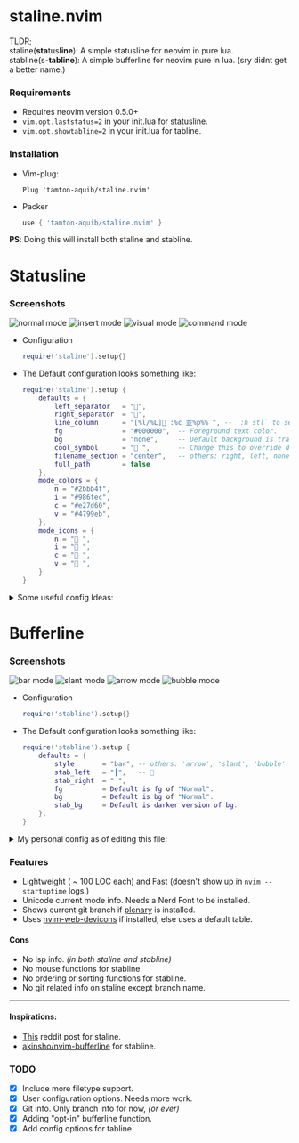 # staline.nvim
TLDR;<br/> staline(**sta**tus**line**): A simple statusline for neovim in pure lua.<br/>
stabline(s-**tabline**): A simple bufferline for neovim pure in lua. (sry didnt get a better name.)

### Requirements
* Requires neovim version 0.5.0+
* `vim.opt.laststatus=2` in your init.lua for statusline.
* `vim.opt.showtabline=2` in your init.lua for tabline.

### Installation
* Vim-plug:
    ```vim
    Plug 'tamton-aquib/staline.nvim'
    ```
* Packer
    ```lua
    use { 'tamton-aquib/staline.nvim' }
    ```
**PS**: Doing this will install both staline and stabline.

# Statusline

### Screenshots
![normal mode](https://i.imgur.com/1gXX22o.png)
![insert mode](https://i.imgur.com/0bP6y0S.png)
![visual mode](https://i.imgur.com/v1sejC8.png)
![command mode](https://i.imgur.com/TD9CGJ6.png)


* Configuration
	```lua
	require('staline').setup{}
	```
* The Default configuration looks something like:
    ```lua
    require('staline').setup {
	    defaults = {
	        left_separator   = "",
	        right_separator  = "",
	        line_column      = "[%l/%L] :%c 並%p%% ", -- `:h stl` to see all flags.
	        fg               = "#000000",  -- Foreground text color.
	        bg               = "none",     -- Default background is transparent.
	        cool_symbol      = " ",       -- Change this to override defult OS icon.
	        filename_section = "center",   -- others: right, left, none or custom string.
	        full_path        = false
	    },
	    mode_colors = {
	        n = "#2bbb4f",
	        i = "#986fec",
	        c = "#e27d60",
	        v = "#4799eb",
	    },
	    mode_icons = {
	        n = " ",
	        i = " ",
	        c = " ",
	        v = " ",
	    }
    }
    ```
<details>

<summary> Some useful config Ideas: </summary>

> Create color value tables to match your current colorscheme.
```lua
local gruvbox = {
    n = "#a89985",
    i = "#84a598",
    c = "#8fbf7f",
    v = "#fc802d",    -- etc...
}

-- Assign this table as mode_colors
require('staline').setup{
	mode_colors = gruvbox
}
```
> Use non-unicode characters for showing modes.
```lua
local no_unicode_modes = {
    n = "N ",
    i = "I ",
    c = "C ",
    v = "V ",    -- etc...
}

-- Assign this table as mode_icons.
require('staline').setup{
	mode_icons = no_unicode_modes
}

-- You could change the seperators too if you want.
```
> My personal config as of editing this file:

![staline.nvim](https://i.imgur.com/TCWcnP9.png)
```lua
require('staline').setup {
    defaults = {
        cool_symbol = " ",
        left_separator = "",
        right_separator = "",
    },
    mode_colors = {
        n = "#e27d60"
    }
}
```

</details>

# Bufferline

### Screenshots
![bar mode](https://i.imgur.com/stkcUAu.png)
![slant mode](https://i.imgur.com/UVS9ii5.png)
![arrow mode](https://i.imgur.com/ERDzicw.png)
![bubble mode](https://i.imgur.com/UjbeyjR.png)


* Configuration
	```lua
	require('stabline').setup{}
	```
* The Default configuration looks something like:
    ```lua
    require('stabline').setup {
	    defaults = {
	        style       = "bar", -- others: 'arrow', 'slant', 'bubble'
	        stab_left   = "┃",   -- 😬
	        stab_right  = " ",
	        fg          = Default is fg of "Normal".
	        bg          = Default is bg of "Normal".
	        stab_bg     = Default is darker version of bg.
	    },
    }
    ```
<details>

<summary>My personal config as of editing this file:</summary>

<!-- ![my stabline config](https://i.imgur.com/7PsnDGa.png) -->
![my stabline config](https://i.imgur.com/cmBdfzx.png)

```lua
require'stabline'.setup {
	style = "slant",
	bg = "#986fec",
	fg = "black",
	stab_right = ""
}
```

</details>

### Features
* Lightweight ( ~ 100 LOC each) and Fast (doesn't show up in `nvim --startuptime` logs.)
* Unicode current mode info. Needs a Nerd Font to be installed.
* Shows current git branch if [plenary](https://github.com/nvim-lua/plenary.nvim) is installed.
* Uses [nvim-web-devicons](https://github.com/kyazdani42/nvim-web-devicons) if installed, else uses a default table.

#### Cons
* No lsp info. *(in both staline and stabline)*
* No mouse functions for stabline.
* No ordering or sorting functions for stabline.
* No git related info on staline except branch name.

---

#### Inspirations:
* [This](https://www.reddit.com/r/vim/comments/ld8h2j/i_made_a_status_line_from_scratch_no_plugins_used/) reddit post for staline.
* [akinsho/nvim-bufferline](https://github.com/akinsho/nvim-bufferline.lua) for stabline.

### TODO

- [x] Include more filetype support.
- [x] User configuration options. Needs more work.
- [x] Git info. Only branch info for now, *(or ever)*
- [x] Adding "opt-in" bufferline function.
- [x] Add config options for tabline.
